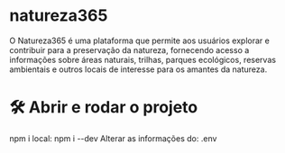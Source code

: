 # natureza365

O Natureza365 é uma plataforma que permite aos usuários explorar e contribuir para a preservação da natureza, fornecendo acesso a informações sobre áreas naturais, trilhas, parques ecológicos, reservas ambientais e outros locais de interesse para os amantes da natureza. 

# 🛠️ Abrir e rodar o projeto 
npm i
local: npm i --dev
Alterar as informações do: .env
